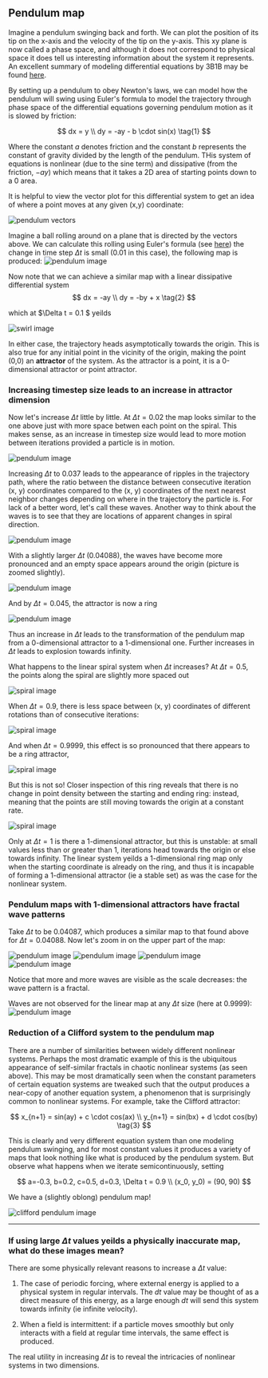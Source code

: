 ## Pendulum map

Imagine a pendulum swinging back and forth. We can plot the position of its tip on the x-axis and the velocity of the tip on the y-axis.  This xy plane is now called a phase space, and although it does not correspond to physical space it does tell us interesting information about the system it represents.  An excellent summary of modeling differential equations by 3B1B may be found [here](https://www.youtube.com/watch?v=p_di4Zn4wz4). 

By setting up a pendulum to obey Newton's laws, we can model how the pendulum will swing using Euler's formula to model the trajectory through phase space of the differential equations governing pendulum motion as it is slowed by friction:

$$
dx = y \\
dy = -ay - b \cdot sin(x) 
\tag{1} $$

Where the constant $a$ denotes friction and the constant $b$ represents the constant of gravity divided by the length of the pendulum.  THis system of equations is nonlinear (due to the sine term) and dissipative (from the friction, $-ay$) which means that it takes a 2D area of starting points down to a 0 area.  


It is helpful to view the vector plot for this differential system to get an idea of where a point moves at any given (x,y) coordinate:

![pendulum vectors]({{https://blbadger.github.io}}pendulum_map/pendulum_vectors.png)

Imagine a ball rolling around on a plane that is directed by the vectors above. We can calculate this rolling using Euler's formula (see [here](https://blbadger.github.io/clifford-attractor.html)) the change in time step $\Delta t$ is small (0.01 in this case), the following map is produced:
![pendulum image]({{https://blbadger.github.io}}pendulum_map/continuous_pendulum.png)

Now note that we can achieve a similar map with a linear dissipative differential system
$$
dx = -ay \\
dy = -by + x \tag{2}
$$

which at $\Delta t = 0.1 $ yeilds

![swirl image]({{https://blbadger.github.io}}pendulum_map/linear_swirl.png)

In either case, the trajectory heads asymptotically towards the origin.  This is also true for any initial point in the vicinity of the origin, making the point (0,0) an **attractor** of the system.  As the attractor is a point, it is a 0-dimensional attractor or point attractor.


### Increasing timestep size leads to an increase in attractor dimension

Now let's increase $\Delta t$ little by little.  At $\Delta t = 0.02$ the map looks similar to the one above just with more space betwen each point on the spiral.  This makes sense, as an increase in timestep size would lead to more motion between iterations provided a particle is in motion.

![pendulum image]({{https://blbadger.github.io}}pendulum_map/pendulum_0.2t.png)


Increasing $\Delta t$ to 0.037 leads to the appearance of ripples in the trajectory path, where the ratio between the distance between consecutive iteration (x, y) coordinates compared to the (x, y) coordinates of the next nearest neighbor changes depending on where in the trajectory the particle is.  For lack of a better word, let's call these waves.  Another way to think about the waves is to see that they are locations of apparent changes in spiral direction.

![pendulum image]({{https://blbadger.github.io}}pendulum_map/pendulum_0.37t.png)


With a slightly larger $\Delta t$ (0.04088), the waves have become more pronounced and an empty space appears around the origin (picture is zoomed slightly).

![pendulum image]({{https://blbadger.github.io}}pendulum_map/pendulum_0.04088t.png)


And by $\Delta t = 0.045$, the attractor is now a ring

![pendulum image]({{https://blbadger.github.io}}pendulum_map/pendulum_0.045t.png)


Thus an increase in $\Delta t$ leads to the transformation of the pendulum map from a 0-dimensional attractor to a 1-dimensional one. Further increases in $\Delta t$ leads to explosion towards infinity.

What happens to the linear spiral system when $\Delta t$ increases? At $\Delta t = 0.5$, the points along the spiral are slightly more spaced out

![spiral image]({{https://blbadger.github.io}}pendulum_map/spiral_map_0.5t.png)


When $\Delta t = 0.9$, there is less space between (x, y) coordinates of different rotations than of consecutive iterations:

![spiral image]({{https://blbadger.github.io}}pendulum_map/spiral_map_0.9t.png)


And when $\Delta t = 0.9999$, this effect is so pronounced that there appears to be a ring attractor,

![spiral image]({{https://blbadger.github.io}}pendulum_map/spiral_map_0.9999t.png)


But this is not so!  Closer inspection of this ring reveals that there is no change in point density between the starting and ending ring: instead, meaning that the points are still moving towards the origin at a constant rate.

![spiral image]({{https://blbadger.github.io}}pendulum_map/spiral_map_zoom.png)

Only at $\Delta t = 1$ is there a 1-dimensional attractor, but this is unstable: at small values less than or greater than 1, iterations head towards the origin or else towards infinity. The linear system yeilds a 1-dimensional ring map only when the starting coordinate is already on the ring, and thus it is incapable of forming a 1-dimensional attractor (ie a stable set) as was the case for the nonlinear system.


###  Pendulum maps with 1-dimensional attractors have fractal wave patterns

Take $\Delta t$ to be 0.04087, which produces a similar map to that found above for $\Delta t= 0.04088$.  Now let's zoom in on the upper part of the map:

![pendulum image]({{https://blbadger.github.io}}pendulum_map/pendulum_0.0487t_zoom1.png)
![pendulum image]({{https://blbadger.github.io}}pendulum_map/pendulum_0.0487t_zoom2.png)
![pendulum image]({{https://blbadger.github.io}}pendulum_map/pendulum_0.0487t_zoom3.png)
![pendulum image]({{https://blbadger.github.io}}pendulum_map/pendulum_0.0487t_zoom4.png)

Notice that more and more waves are visible as the scale decreases: the wave pattern is a fractal.  

Waves are not observed for the linear map at any $\Delta t$ size (here at 0.9999):
![pendulum image]({{https://blbadger.github.io}}pendulum_map/swirl_map_zoom.png)

### Reduction of a Clifford system to the pendulum map

There are a number of similarities between widely different nonlinear systems.  Perhaps the most dramatic example of this is the ubiquitous appearance of self-similar fractals in chaotic nonlinear systems (as seen above).  This may be most dramatically seen when the constant parameters of certain equation systems are tweaked such that the output produces a near-copy of another equation system, a phenomenon that is surprisingly common to nonlinear systems. For example, take the Clifford attractor:

$$
x_{n+1} = sin(ay) + c \cdot cos(ax) \\
y_{n+1} = sin(bx) + d \cdot cos(by) 
\tag{3} $$

This is clearly and very different equation system than one modeling pendulum swinging, and for most constant values it produces a variety of maps that look nothing like what is produced by the pendulum system.  But observe what happens when we iterate semicontinuously, setting

$$
a=-0.3, b=0.2, c=0.5, d=0.3, \Delta t = 0.9 \\
(x_0, y_0) = (90, 90)
$$

We have a (slightly oblong) pendulum map!

![clifford pendulum image]({{https://blbadger.github.io}}pendulum_map/clifford_pendulum.png)

---

### If using large $\Delta t$ values yeilds a physically inaccurate map, what do these images mean?

There are some physically relevant reasons to increase a $\Delta t$ value: 

1. The case of periodic forcing, where external energy is applied to a physical system in regular intervals.  The *dt* value may be thought of as a direct measure of this energy, as a large enough *dt* will send this system towards infinity (ie infinite velocity). 

2. When a field is intermittent: if a particle moves smoothly but only interacts with a field at regular time intervals, the same effect is produced.


The real utility in increasing $\Delta t$ is to reveal the intricacies of nonlinear systems in two dimensions.  








